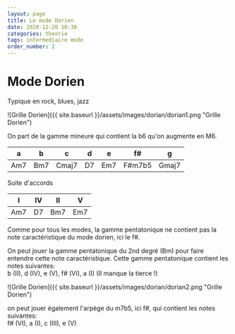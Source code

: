 ```yaml
---
layout: page
title: Le mode Dorien
date: 2020-12-20 10:30
categories: theorie
tags: intermediaire mode
order_number: 2
---
```


# Mode Dorien

Typique en rock, blues, jazz

![Grille Dorien]({{ site.baseurl }}/assets/images/dorian/dorian1.png "Grille Dorien")

On part de la gamme mineure qui contient la b6 qu'on augmente en M6.

|  a  |  b  |   c   |  d |  e  |   f#   |   g   |
|-----|-----|-------|----|-----|--------|-------|
| Am7 | Bm7 | Cmaj7 | D7 | Em7 | F#m7b5 | Gmaj7 |

Suite d'accords

|  I  | IV |  II |  V  |
|-----|----|-----|-----|
| Am7 | D7 | Bm7 | Em7 |

Comme pour tous les modes, la gamme pentatonique ne contient pas la note caractéristique du mode dorien, ici le f#.

On peut jouer la gamme pentatonique du 2nd degré (Bm) pour faire entendre cette note caractéristique. Cette gamme pentatonique contient les notes suivantes:  
b (II), d (IV), e (V), f# (VI), a (I) (Il manque la tierce !)

![Grille Dorien]({{ site.baseurl }}/assets/images/dorian/dorian2.png "Grille Dorien")

on peut jouer également l'arpège du m7b5, ici f#, qui contient les notes suivantes:  
f# (VI), a (I), c (III), e (V)